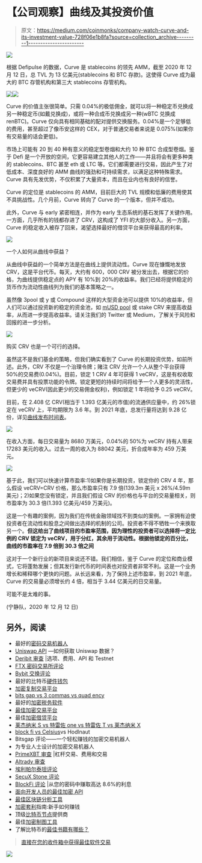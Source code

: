 # 【公司观察】曲线及其投资价值

> 原文：<https://medium.com/coinmonks/company-watch-curve-and-its-investment-value-728f06e1b8fa?source=collection_archive---------1----------------------->

![](img/9b5bdb9abafdcce2b6d3c572cb6ff412.png)

根据 Defipulse 的数据，Curve 是 stablecoins 的领先 AMM，截至 2020 年 12 月 12 日，总 TVL 为 13 亿美元(stablecoins 和 BTC 存款)。这使得 Curve 成为最大的 BTC 存管机构和第三大 stablecoins 存管机构。

![](img/cf5d6843d0c87739cf1907a8a9141d62.png)![](img/9781b6353595798bebf905567792350f.png)

Curve 的价值主张很简单。只需 0.04%的极低佣金，就可以将一种稳定币兑换成另一种稳定币(如戴兑换成)，或将一种合成币兑换成另一种(wBTC 兑换成 renBTC)。Curve 仅向具有相同基础的配对提供交换服务。0.04%是一个足够低的费用，甚至超过了像币安这样的 CEX，对于普通交易者来说是 0.075%(如果你有交易量的话会更低)。

市场上可能有 20 到 40 种有意义的稳定型卷烟和大约 10 种 BTC 合成型卷烟。鉴于 Defi 是一个开放的空间，它更容易建立其他人的工作——并且将会有更多种类的 stablecoins、BTC 甚至 eth 或 LTC 等。它们都需要进行交易，因此产生了对低成本、深度良好的 AMM 曲线的强劲和可持续需求，以满足这种特殊需求。Curve 具有先发优势，不仅积累了大量资本，而且在业内也有良好的信誉。

Curve 的定位是 stablecoins 的 AMM，目前巨大的 TVL 规模和低廉的费用使其不具挑战性。几个月前，Curve 转向了 Curve 的一个版本，但并不成功。

此外，Curve 与 early 紧密相连，并作为 early 生态系统的基石发挥了关键作用。一方面，几乎所有的钱都存进了 CRV，这构成了 YFI 的大部分收入。另一方面，Curve 的稳定收入被存了回来，渴望选择最好的借贷平台来获得最高的利率。

![](img/f47202b62ac388da475c8d0c1cb11b7b.png)

一个人如何从曲线中获益？

从曲线中获益的一个简单方法是在曲线上提供流动性。Curve 现在慷慨地发放 CRV，这是平台代币。每天，大约有 600，000 CRV 被分发出去，根据它的价格，为曲线提供稳定点的 APY 有 10%到 20%的收益率。我们已经将提供稳定的货币作为流动性曲线列为我们的基本策略之一。

虽然像 3pool 或 y 或 Compound 这样的大型资金池可以提供 10%的收益率，但人们可以通过投资新的稳定的资金池，如 [mUSD pool](https://www.curve.fi/musd) 或 stake CRV 来提高收益率，从而进一步提高收益率。请关注我们的 Twitter 或 Medium，了解关于风险和回报的进一步分析。

![](img/3c95a957bef2b79db7d76696fcbd9cf7.png)

购买 CRV 也是一个可行的选择。

虽然这不是我们基金的策略，但我们确实看到了 Curve 的长期投资优势，如前所述。此外，CRV 不仅是一个治理令牌；赌注 CRV 允许一个人从整个平台获得 50%的交易费(0.04%)。目前，锁定 1 CRV 4 年可获得 1 veCRV，这是有权收取交易费并具有投票功能的令牌。锁定更短的持续时间将给予一个人更多的灵活性，但更少的 veCRV(因此更少的交易佣金权利)，例如锁定 1 年将给予 0.25 veCRV。

目前，在 2.408 亿 CRV(相当于 1.393 亿美元的市值)的流通供应量中，约 26%锁定在 veCRV 上，平均期限为 3.6 年。到 2021 年底，总发行量将达到 9.28 亿份，详见[曲线发布时间表](https://dao.curve.fi/releaseschedule)。

![](img/76fb30e881fe85de8c66173a3d1d58e6.png)

在收入方面，每日交易量为 8680 万美元，0.04%的 50%为 veCRV 持有人带来 17283 美元的收入。过去一周的收入为 88042 美元，折合成年率为 459 万美元。

![](img/6d2acb048d5ed5ba8f29805589cabc03.png)

基于此，我们可以快速计算市盈率:1)如果你是长期投资，锁定你的 CRV 4 年，那么假设 veCRV=CRV 价格，那么市盈率只有 7.9 倍(139.3m 美元 x 26%/4.59m 美元)；2)如果您没有锁定，并且我们假设 CRV 的价格也与平台的交易量相关，则市盈率为 30.3 倍(1.393 亿美元/459 万美元)。

这是一个有趣的案例，因为我们在传统金融领域找不到类似的案例。一家拥有迫使投资者在流动性和股息之间做出选择的机制的公司。投资者不得不牺牲一个来换取另一个。**但这给出了曲线项目的市盈率范围，因为理性的投资者可以选择将一定比例的 CRV 锁定为 veCRV，用于分红，其余用于流动性。根据他锁定的百分比，曲线的市盈率在 7.9 倍到 30.3 倍之间**

这对于一个新行业的新项目来说还不错。我们相信，鉴于 Curve 的定位和商业模式，它将蓬勃发展；但其发行新代币的时间表也对投资者非常不利。这是一个业务增长和稀释哪个更快的问题。从长远来看，为了保持上述市盈率，到 2021 年底，Curve 的交易量必须增长约 4 倍，相当于 3.44 亿美元的日交易量。

可能不是太难的事。

(宁静队，2020 年 12 月 12 日)

## 另外，阅读

*   最好的[密码交易机器人](/coinmonks/crypto-trading-bot-c2ffce8acb2a)
*   [Uniswap API](https://bitquery.io/blog/uniswap-pool-api) —如何获取 Uniswap 数据？
*   [Deribit 审查](/coinmonks/deribit-review-options-fees-apis-and-testnet-2ca16c4bbdb2) |选项、费用、API 和 Testnet
*   [FTX 密码交易所评论](/coinmonks/ftx-crypto-exchange-review-53664ac1198f)
*   [Bybit 交换评论](/coinmonks/bybit-exchange-review-dbd570019b71)
*   最好的比特币[硬件钱包](/coinmonks/the-best-cryptocurrency-hardware-wallets-of-2020-e28b1c124069?source=friends_link&sk=324dd9ff8556ab578d71e7ad7658ad7c)
*   [加密复制交易平台](/coinmonks/top-10-crypto-copy-trading-platforms-for-beginners-d0c37c7d698c)
*   [bits gap vs 3 commas vs quad ency](https://blog.coincodecap.com/bitsgap-3commas-quadency)
*   最好的[加密税务软件](/coinmonks/best-crypto-tax-tool-for-my-money-72d4b430816b)
*   [最佳加密交易平台](/coinmonks/the-best-crypto-trading-platforms-in-2020-the-definitive-guide-updated-c72f8b874555)
*   最佳[加密借贷平台](/coinmonks/top-5-crypto-lending-platforms-in-2020-that-you-need-to-know-a1b675cec3fa)
*   [莱杰纳米 S vs 特雷佐 one vs 特雷佐 T vs 莱杰纳米 X](https://blog.coincodecap.com/ledger-nano-s-vs-trezor-one-ledger-nano-x-trezor-t)
*   [block fi vs Celsius](/coinmonks/blockfi-vs-celsius-vs-hodlnaut-8a1cc8c26630)vs Hodlnaut
*   Bitsgap 评论——一个轻松赚钱的加密交易机器人
*   为专业人士设计的加密交易机器人
*   [PrimeXBT 审查](/coinmonks/primexbt-review-88e0815be858) |杠杆交易、费用和交易
*   [Altrady 审查](https://blog.coincodecap.com/altrady-reivew)
*   [埃利帕尔泰坦评论](/coinmonks/ellipal-titan-review-85e9071dd029)
*   [SecuX Stone 评论](https://blog.coincodecap.com/secux-stone-hardware-wallet-review)
*   [BlockFi 评论](/coinmonks/blockfi-review-53096053c097) |从您的密码中赚取高达 8.6%的利息
*   [面向开发人员的最佳加密 API](/coinmonks/best-crypto-apis-for-developers-5efe3a597a9f)
*   [最佳区块链分析工具](https://bitquery.io/blog/best-blockchain-analysis-tools-and-software)
*   [加密套利](/coinmonks/crypto-arbitrage-guide-how-to-make-money-as-a-beginner-62bfe5c868f6)指南:新手如何赚钱
*   顶级[比特币节点](https://blog.coincodecap.com/bitcoin-node-solutions)提供商
*   最佳[加密制图工具](/coinmonks/what-are-the-best-charting-platforms-for-cryptocurrency-trading-85aade584d80)
*   了解比特币的[最佳书籍有哪些？](/coinmonks/what-are-the-best-books-to-learn-bitcoin-409aeb9aff4b)

> [直接在您的收件箱中获得最佳软件交易](/coinmonks/newsletters/coinmonks)

[![](img/160ce73bd06d46c2250251e7d5969f9d.png)](https://medium.com/coinmonks/newsletters/coinmonks)